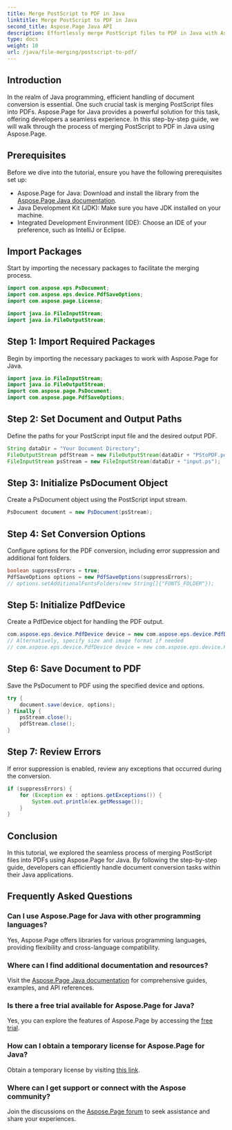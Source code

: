 ```yaml
---
title: Merge PostScript to PDF in Java
linktitle: Merge PostScript to PDF in Java
second_title: Aspose.Page Java API
description: Effortlessly merge PostScript files to PDF in Java with Aspose.Page. Comprehensive tutorial, FAQs, and resources for seamless document conversion.
type: docs
weight: 10
url: /java/file-merging/postscript-to-pdf/
---
```

## Introduction
In the realm of Java programming, efficient handling of document conversion is essential. One such crucial task is merging PostScript files into PDFs. Aspose.Page for Java provides a powerful solution for this task, offering developers a seamless experience. In this step-by-step guide, we will walk through the process of merging PostScript to PDF in Java using Aspose.Page.
## Prerequisites
Before we dive into the tutorial, ensure you have the following prerequisites set up:
- Aspose.Page for Java: Download and install the library from the [Aspose.Page Java documentation](https://reference.aspose.com/page/java/).
- Java Development Kit (JDK): Make sure you have JDK installed on your machine.
- Integrated Development Environment (IDE): Choose an IDE of your preference, such as IntelliJ or Eclipse.
## Import Packages
Start by importing the necessary packages to facilitate the merging process.
```java
import com.aspose.eps.PsDocument;
import com.aspose.eps.device.PdfSaveOptions;
import com.aspose.page.License;

import java.io.FileInputStream;
import java.io.FileOutputStream;
```
## Step 1: Import Required Packages
Begin by importing the necessary packages to work with Aspose.Page for Java.
```java
import java.io.FileInputStream;
import java.io.FileOutputStream;
import com.aspose.page.PsDocument;
import com.aspose.page.PdfSaveOptions;
```
## Step 2: Set Document and Output Paths
Define the paths for your PostScript input file and the desired output PDF.
```java
String dataDir = "Your Document Directory";
FileOutputStream pdfStream = new FileOutputStream(dataDir + "PStoPDF.pdf");
FileInputStream psStream = new FileInputStream(dataDir + "input.ps");
```
## Step 3: Initialize PsDocument Object
Create a PsDocument object using the PostScript input stream.
```java
PsDocument document = new PsDocument(psStream);
```
## Step 4: Set Conversion Options
Configure options for the PDF conversion, including error suppression and additional font folders.
```java
boolean suppressErrors = true;
PdfSaveOptions options = new PdfSaveOptions(suppressErrors);
// options.setAdditionalFontsFolders(new String[]{"FONTS_FOLDER"});
```
## Step 5: Initialize PdfDevice
Create a PdfDevice object for handling the PDF output.
```java
com.aspose.eps.device.PdfDevice device = new com.aspose.eps.device.PdfDevice(pdfStream);
// Alternatively, specify size and image format if needed
// com.aspose.eps.device.PdfDevice device = new com.aspose.eps.device.PdfDevice(pdfStream, new Dimension(595, 842));
```
## Step 6: Save Document to PDF
Save the PsDocument to PDF using the specified device and options.
```java
try {
    document.save(device, options);
} finally {
    psStream.close();
    pdfStream.close();
}
```
## Step 7: Review Errors
If error suppression is enabled, review any exceptions that occurred during the conversion.
```java
if (suppressErrors) {
    for (Exception ex : options.getExceptions()) {
        System.out.println(ex.getMessage());
    }
}
```
## Conclusion
In this tutorial, we explored the seamless process of merging PostScript files into PDFs using Aspose.Page for Java. By following the step-by-step guide, developers can efficiently handle document conversion tasks within their Java applications.
## Frequently Asked Questions
### Can I use Aspose.Page for Java with other programming languages?
Yes, Aspose.Page offers libraries for various programming languages, providing flexibility and cross-language compatibility.
### Where can I find additional documentation and resources?
Visit the [Aspose.Page Java documentation](https://reference.aspose.com/page/java/) for comprehensive guides, examples, and API references.
### Is there a free trial available for Aspose.Page for Java?
Yes, you can explore the features of Aspose.Page by accessing the [free trial](https://releases.aspose.com/).
### How can I obtain a temporary license for Aspose.Page for Java?
Obtain a temporary license by visiting [this link](https://purchase.aspose.com/temporary-license/).
### Where can I get support or connect with the Aspose community?
Join the discussions on the [Aspose.Page forum](https://forum.aspose.com/c/page/39) to seek assistance and share your experiences.
